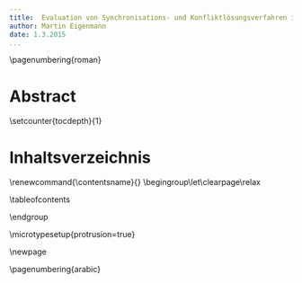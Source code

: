 ```yaml
---
title:  Evaluation von Synchronisations- und Konfliktlösungsverfahren im Web-Umfeld 
author: Martin Eigenmann
date: 1.3.2015
...
```



\pagenumbering{roman}


# Abstract


<!-- 
Personen die Korrekturgelesen haben!!!!
-->

\setcounter{tocdepth}{1}

# Inhaltsverzeichnis 


\renewcommand{\contentsname}{} \begingroup\let\clearpage\relax

\tableofcontents

\endgroup


\microtypesetup{protrusion=true}

\newpage

\pagenumbering{arabic}

